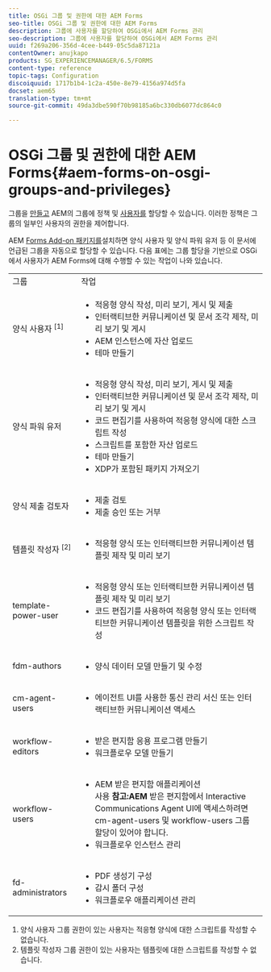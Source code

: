 ```yaml
---
title: OSGi 그룹 및 권한에 대한 AEM Forms
seo-title: OSGi 그룹 및 권한에 대한 AEM Forms
description: 그룹에 사용자를 할당하여 OSGi에서 AEM Forms 관리
seo-description: 그룹에 사용자를 할당하여 OSGi에서 AEM Forms 관리
uuid: f269a206-356d-4cee-b449-05c5da87121a
contentOwner: anujkapo
products: SG_EXPERIENCEMANAGER/6.5/FORMS
content-type: reference
topic-tags: Configuration
discoiquuid: 1717b1b4-1c2a-450e-8e79-4156a974d5fa
docset: aem65
translation-type: tm+mt
source-git-commit: 49da3dbe590f70b98185a6bc330db6077dc864c0

---
```



# OSGi 그룹 및 권한에 대한 AEM Forms{#aem-forms-on-osgi-groups-and-privileges}

그룹을 [만들고](/help/sites-administering/user-group-ac-admin.md#group-administration) AEM의 그룹에 정책 및 [사용자를](/help/sites-administering/user-group-ac-admin.md#user-administration) 할당할 수 있습니다. 이러한 정책은 그룹의 일부인 사용자의 권한을 제어합니다.

AEM [Forms Add-on 패키지를](../../forms/using/installing-configuring-aem-forms-osgi.md)설치하면 양식 사용자 및 양식 파워 유저 등 이 문서에 언급된 그룹을 자동으로 할당할 수 있습니다. 다음 표에는 그룹 할당을 기반으로 OSGi에서 사용자가 AEM Forms에 대해 수행할 수 있는 작업이 나와 있습니다.

<table>
 <tbody>
  <tr>
   <td>그룹</td> 
   <td>작업</td> 
  </tr>
  <tr>
   <td>양식 사용자 <sup>[1]</sup></td> 
   <td>
    <ul> 
     <li>적응형 양식 작성, 미리 보기, 게시 및 제출</li> 
     <li>인터랙티브한 커뮤니케이션 및 문서 조각 제작, 미리 보기 및 게시</li> 
     <li>AEM 인스턴스에 자산 업로드</li> 
     <li>테마 만들기</li> 
    </ul> </td> 
  </tr>
  <tr>
   <td>양식 파워 유저</td> 
   <td>
    <ul> 
     <li>적응형 양식 작성, 미리 보기, 게시 및 제출</li> 
     <li>인터랙티브한 커뮤니케이션 및 문서 조각 제작, 미리 보기 및 게시</li> 
     <li>코드 편집기를 사용하여 적응형 양식에 대한 스크립트 작성</li> 
     <li>스크립트를 포함한 자산 업로드</li> 
     <li>테마 만들기</li> 
     <li>XDP가 포함된 패키지 가져오기</li> 
    </ul> </td> 
  </tr>
  <tr>
   <td>양식 제출 검토자</td> 
   <td>
    <ul> 
     <li>제출 검토</li> 
     <li>제출 승인 또는 거부</li> 
    </ul> </td> 
  </tr>
  <tr>
   <td>템플릿 작성자 <sup>[2]</sup></td> 
   <td>
    <ul> 
     <li>적응형 양식 또는 인터랙티브한 커뮤니케이션 템플릿 제작 및 미리 보기</li> 
    </ul> </td> 
  </tr>
  <tr>
   <td>template-power-user</td> 
   <td>
    <ul> 
     <li>적응형 양식 또는 인터랙티브한 커뮤니케이션 템플릿 제작 및 미리 보기</li> 
     <li>코드 편집기를 사용하여 적응형 양식 또는 인터랙티브한 커뮤니케이션 템플릿을 위한 스크립트 작성</li> 
    </ul> </td> 
  </tr>
  <tr>
   <td><p>fdm-authors</p> </td> 
   <td>
    <ul> 
     <li>양식 데이터 모델 만들기 및 수정</li> 
    </ul> </td> 
  </tr>
  <tr>
   <td>cm-agent-users</td> 
   <td>
    <ul> 
     <li>에이전트 UI를 사용한 통신 관리 서신 또는 인터랙티브한 커뮤니케이션 액세스</li> 
    </ul> </td> 
  </tr>
  <tr>
   <td><p>workflow-editors</p> </td> 
   <td>
    <ul> 
     <li>받은 편지함 응용 프로그램 만들기</li> 
     <li>워크플로우 모델 만들기</li> 
    </ul> </td> 
  </tr>
  <tr>
   <td>workflow-users</td> 
   <td>
    <ul> 
     <li>AEM 받은 편지함 애플리케이션<br /> 사용 <strong>참고:AEM </strong>받은 편지함에서 Interactive Communications Agent UI에 액세스하려면 cm-agent-users 및 workflow-users 그룹 할당이 있어야 합니다.</li> 
     <li>워크플로우 인스턴스 관리</li> 
    </ul> </td> 
  </tr>
  <tr>
   <td>fd-administrators</td> 
   <td>
    <ul> 
     <li>PDF 생성기 구성</li> 
     <li>감시 폴더 구성</li> 
     <li>워크플로우 애플리케이션 관리</li> 
    </ul> </td> 
  </tr>
 </tbody>
</table>

1. 양식 사용자 그룹 권한이 있는 사용자는 적응형 양식에 대한 스크립트를 작성할 수 없습니다.
1. 템플릿 작성자 그룹 권한이 있는 사용자는 템플릿에 대한 스크립트를 작성할 수 없습니다.

